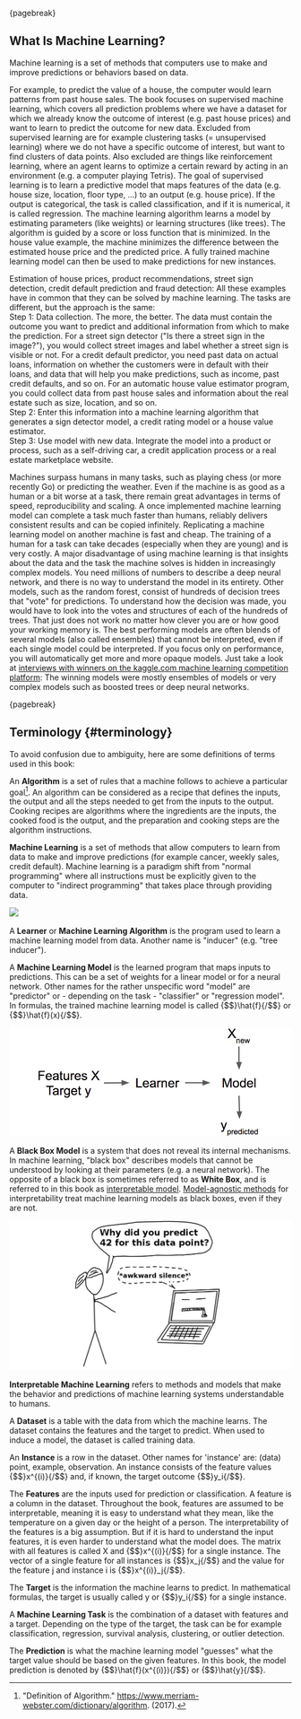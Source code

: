 
{pagebreak}

## What Is Machine Learning?

Machine learning is a set of methods that computers use to make and improve predictions or behaviors based on data.

For example, to predict the value of a house, the computer would learn patterns from past house sales.
The book focuses on supervised machine learning, which covers all prediction problems where we have a dataset for which we already know the outcome of interest (e.g. past house prices) and want to learn to predict the outcome for new data.
Excluded from supervised learning are for example clustering tasks (= unsupervised learning) where we do not have a specific outcome of interest, but want to find clusters of data points.
Also excluded are things like reinforcement learning, where an agent learns to optimize a certain reward by acting in an environment (e.g. a computer playing Tetris).
The goal of supervised learning is to learn a predictive model that maps features of the data (e.g. house size, location, floor type, ...) to an output (e.g. house price).
If the output is categorical, the task is called classification, and if it is numerical, it is called regression.
The machine learning algorithm learns a model by estimating parameters (like weights) or learning structures (like trees).
The algorithm is guided by a score or loss function that is minimized.
In the house value example, the machine minimizes the difference between the estimated house price and the predicted price.
A fully trained machine learning model can then be used to make predictions for new instances.

Estimation of house prices, product recommendations, street sign detection, credit default prediction and fraud detection:
All these examples have in common that they can be solved by machine learning.
The tasks are different, but the approach is the same:  
Step 1: Data collection.
The more, the better.
The data must contain the outcome you want to predict and additional information from which to make the prediction.
For a street sign detector ("Is there a street sign in the image?"), you would collect street images and label whether a street sign is visible or not.
For a credit default predictor, you need past data on actual loans, information on whether the customers were in default with their loans, and data that will help you make predictions, such as income, past credit defaults, and so on.
For an automatic house value estimator program, you could collect data from past house sales and information about the real estate such as size, location, and so on.  
Step 2: Enter this information into a machine learning algorithm that generates a sign detector model, a credit rating model or a house value estimator.  
Step 3: Use model with new data.
Integrate the model into a product or process, such as a self-driving car, a credit application process or a real estate marketplace website.

Machines surpass humans in many tasks, such as playing chess (or more recently Go) or predicting the weather.
Even if the machine is as good as a human or a bit worse at a task, there remain great advantages in terms of speed, reproducibility and scaling.
A once implemented machine learning model can complete a task much faster than humans, reliably delivers consistent results and can be copied infinitely.
Replicating a machine learning model on another machine is fast and cheap.
The training of a human for a task can take decades (especially when they are young) and is very costly.
A major disadvantage of using machine learning is that insights about the data and the task the machine solves is hidden in increasingly complex models.
You need millions of numbers to describe a deep neural network, and there is no way to understand the model in its entirety.
Other models, such as the random forest, consist of hundreds of decision trees that "vote" for predictions.
To understand how the decision was made, you would have to look into the votes and structures of each of the hundreds of trees.
That just does not work no matter how clever you are or how good your working memory is.
The best performing models are often blends of several models (also called ensembles) that cannot be interpreted, even if each single model could be interpreted.
If you focus only on performance, you will automatically get more and more opaque models.
Just take a look at [interviews with winners on the kaggle.com machine learning competition platform](http://blog.kaggle.com/):
The winning models were mostly ensembles of models or very complex models such as boosted trees or deep neural networks.

{pagebreak}

## Terminology {#terminology}

To avoid confusion due to ambiguity, here are some definitions of terms used in this book:

An **Algorithm** is a set of rules that a machine follows to achieve a particular goal[^algorithm].
An algorithm can be considered as a recipe that defines the inputs, the output and all the steps needed to get from the inputs to the output.
Cooking recipes are algorithms where the ingredients are the inputs, the cooked food is the output, and the preparation and cooking steps are the algorithm instructions.  


**Machine Learning** is a set of methods that allow computers to learn from data to make and improve predictions (for example cancer, weekly sales, credit default).
Machine learning is a paradigm shift from "normal programming" where all instructions must be explicitly given to the computer to "indirect programming" that takes place through providing data.

![](images/programing-ml.png)

A **Learner** or **Machine Learning Algorithm** is the program used to learn a machine learning model from data.
Another name is "inducer" (e.g. "tree inducer").


A **Machine Learning Model** is the learned program that maps inputs to predictions.
This can be a set of weights for a linear model or for a neural network.
Other names for the rather unspecific word "model" are "predictor" or - depending on the task - "classifier" or "regression model".
In formulas, the trained machine learning model is called {$$}\hat{f}{/$$} or {$$}\hat{f}(x){/$$}.

![A learner learns a model from labeled training data. The model is used to make predictions.](images/learner.png)


A **Black Box Model** is a system that does not reveal its internal mechanisms.
In machine learning, "black box" describes models that cannot be understood by looking at their parameters (e.g. a neural network).
The opposite of a black box is sometimes referred to as **White Box**, and is referred to in this book as [interpretable model](#simple).
[Model-agnostic methods](#agnostic) for interpretability treat machine learning models as black boxes, even if they are not.

![](images/iml.png)


**Interpretable Machine Learning** refers to methods and models that make the behavior and predictions of machine learning systems understandable to humans.


A **Dataset** is a table with the data from which the machine learns.
The dataset contains the features and the target to predict.
When used to induce a model, the dataset is called training data.

An **Instance** is a row in the dataset. 
Other names for 'instance' are: (data) point, example, observation.
An instance consists of the feature values {$$}x^{(i)}{/$$} and, if known, the target outcome {$$}y_i{/$$}.

The **Features** are the inputs used for prediction or classification.
A feature is a column in the dataset.
Throughout the book, features are assumed to be interpretable, meaning it is easy to understand what they mean, like the temperature on a given day or the height of a person.
The interpretability of the features is a big assumption.
But if it is hard to understand the input features, it is even harder to understand what the model does.
The matrix with all features is called X and {$$}x^{(i)}{/$$} for a single instance.
The vector of a single feature for all instances is {$$}x_j{/$$} and the value for the feature j and instance i is {$$}x^{(i)}_j{/$$}.

The **Target** is the information the machine learns to predict. 
In mathematical formulas, the target is usually called y or {$$}y_i{/$$} for a single instance.

A **Machine Learning Task** is the combination of a dataset with features and a target.
Depending on the type of the target, the task can be for example classification, regression, survival analysis, clustering, or outlier detection.

The **Prediction** is what the machine learning model "guesses" what the target value should be based on the given features.
In this book, the model prediction is denoted by {$$}\hat{f}(x^{(i)}){/$$} or {$$}\hat{y}{/$$}.



[^algorithm]: "Definition of Algorithm."  https://www.merriam-webster.com/dictionary/algorithm. (2017).
